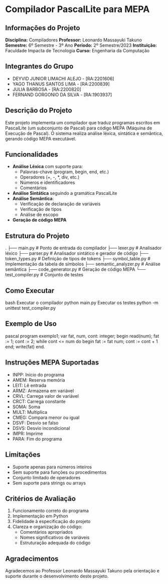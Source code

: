 # Compilador PascalLite para MEPA

## Informações do Projeto
**Disciplina:** Compiladores
**Professor:** Leonardo Massayuki Takuno
**Semestre:** 6º Semestre - 3º Ano
**Período:** 2º Semestre/2023
**Instituição:** Faculdade Impacta de Tecnologia
**Curso:** Engenharia da Computação

## Integrantes do Grupo
- DEYVID JUNIOR LIMACHI ALEJO - [RA:2201606]
- YAGO THANUS SANTOS LIMA - [RA:2200839] 
- JULIA BARBOSA - [RA:2200820]
- FERNAND GORGONIO DA SILVA - [RA:1903937]



## Descrição do Projeto
Este projeto implementa um compilador que traduz programas escritos em PascalLite (um subconjunto de Pascal) para código MEPA (Máquina de Execução de Pascal). O sistema realiza análise léxica, sintática e semântica, gerando código MEPA executável.

## Funcionalidades
- **Análise Léxica** com suporte para:
  - Palavras-chave (program, begin, end, etc.)
  - Operadores (+, -, *, div, etc.) 
  - Números e identificadores
  - Comentários
- **Análise Sintática** seguindo a gramática PascalLite
- **Análise Semântica**:
  - Verificação de declaração de variáveis
  - Verificação de tipos
  - Análise de escopo
- **Geração de código MEPA**

## Estrutura do Projeto
.
├── main.py                # Ponto de entrada do compilador
├── lexer.py               # Analisador léxico
├── parser.py              # Analisador sintático e gerador de código
├── token_types.py         # Definição de tipos de tokens
├── symbol_table.py        # Implementação da tabela de símbolos
├── semantic_analyzer.py   # Análise semântica
├── code_generator.py      # Geração de código MEPA
└── test_compiler.py       # Conjunto de testes

## Como Executar

bash
Executar o compilador
python main.py
Executar os testes
python -m unittest test_compiler.py

## Exemplo de Uso
pascal
program exemplo1;
var fat, num, cont: integer;
begin
read(num);
fat := 1;
cont := 2;
while cont <= num do
begin
fat := fat num;
cont := cont + 1
end;
write(fat)
end.

## Instruções MEPA Suportadas
- INPP: Início do programa
- AMEM: Reserva memória
- LEIT: Lê entrada
- ARMZ: Armazena em variável
- CRVL: Carrega valor de variável
- CRCT: Carrega constante
- SOMA: Soma
- MULT: Multiplica
- CMEG: Compara menor ou igual
- DSVF: Desvio se falso
- DSVS: Desvio incondicional
- IMPR: Imprime
- PARA: Fim do programa

## Limitações
- Suporte apenas para números inteiros
- Sem suporte para funções ou procedimentos
- Conjunto limitado de operadores
- Sem suporte para strings ou arrays

## Critérios de Avaliação
1. Funcionamento correto do programa
2. Implementação em Python
3. Fidelidade à especificação do projeto
4. Clareza e organização do código:
   - Comentários apropriados
   - Nomes significativos de variáveis
   - Estruturação adequada do código

## Agradecimentos
Agradecemos ao Professor Leonardo Massayuki Takuno pela orientação e suporte durante o desenvolvimento deste projeto.
